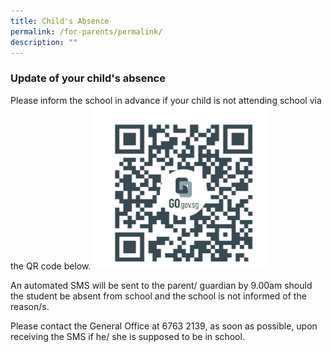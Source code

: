 ```yaml
---
title: Child's Absence
permalink: /for-parents/permalink/
description: ""
---
```

<p><h3>Update of your child's absence</h3>
<p>Please inform the school in advance if your child is not attending  school via  the QR code below.

<body>	
<img style="width:55%" src="/images/qr code.jpg">
</body>	

<p>An automated SMS will be sent to the parent/ guardian by 9.00am should the student be absent from school and the school is not informed of the reason/s.
	
<p>Please contact the General Office at 6763 2139, as soon as possible, upon receiving the SMS if he/ she is supposed to be in school.
